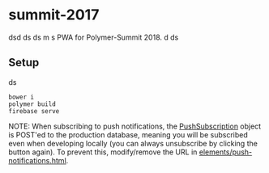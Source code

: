 # summit-2017
dsd
ds
ds
m
s
PWA for Polymer-Summit 2018.
d
ds
## Setup
ds
```
bower i
polymer build
firebase serve
```

NOTE: When subscribing to push notifications, the [PushSubscription](https://developer.mozilla.org/en-US/docs/Web/API/PushSubscription) object is POST'ed to the production database, meaning you will be subscribed even when developing locally (you can always unsubscribe by clicking the button again). To prevent this, modify/remove the URL in [elements/push-notifications.html](https://github.com/Polymer/summit-2017/blob/master/elements/push-notifications.html).
